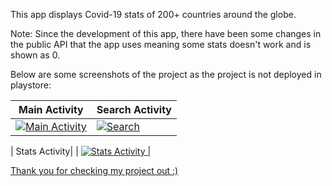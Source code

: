 This app displays Covid-19 stats of 200+ countries around the globe. 

Note: Since the development of this app, there have been some changes in the public API that the app uses meaning some stats doesn't work and is shown as 0.

 Below are some screenshots of the project as the project is not deployed in playstore:

| Main Activity | Search Activity |
|--|--|
| <a href="https://drive.google.com/uc?export=view&id=1VeQHd5tk32j7BO-VPWhO_0yQ7Qx2a7B3">![Main Activity](https://drive.google.com/uc?export=view&id=1VeQHd5tk32j7BO-VPWhO_0yQ7Qx2a7B3) </a> | <a href="https://drive.google.com/uc?export=view&id=1wsKKjtZeAMtIGlUD6ceWLAO1pq0hxhB6">![Search](https://drive.google.com/uc?export=view&id=1wsKKjtZeAMtIGlUD6ceWLAO1pq0hxhB6)</a> |

| Stats Activity|
| <a href="https://drive.google.com/uc?export=view&id=1n6Qdu40NawhhFtflc5IpvZ-1HrSTWE7_">![Stats Activity](https://drive.google.com/uc?export=view&id=1n6Qdu40NawhhFtflc5IpvZ-1HrSTWE7_) |

Thank you for checking my project out :)

